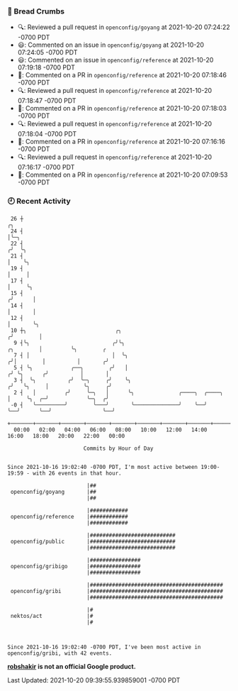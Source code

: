 ### 🍞 Bread Crumbs

 * 🔍: Reviewed a pull request in  `openconfig/goyang` at 2021-10-20 07:24:22 -0700 PDT
 * 😃: Commented on an issue in `openconfig/goyang` at 2021-10-20 07:24:05 -0700 PDT
 * 😃: Commented on an issue in `openconfig/reference` at 2021-10-20 07:19:18 -0700 PDT
 * 💬: Commented on a PR in  `openconfig/reference` at 2021-10-20 07:18:46 -0700 PDT
 * 🔍: Reviewed a pull request in  `openconfig/reference` at 2021-10-20 07:18:47 -0700 PDT
 * 💬: Commented on a PR in  `openconfig/reference` at 2021-10-20 07:18:03 -0700 PDT
 * 🔍: Reviewed a pull request in  `openconfig/reference` at 2021-10-20 07:18:04 -0700 PDT
 * 💬: Commented on a PR in  `openconfig/reference` at 2021-10-20 07:16:16 -0700 PDT
 * 🔍: Reviewed a pull request in  `openconfig/reference` at 2021-10-20 07:16:17 -0700 PDT
 * 💬: Commented on a PR in  `openconfig/reference` at 2021-10-20 07:09:53 -0700 PDT

### 🕘 Recent Activity
```
 26 ┼                                                                                 ╭╮
 24 ┤                                                                                 │╰─╮
 22 ┤                                                                                ╭╯  ╰╮
 21 ┤                                                                                │    ╰╮
 19 ┤                                                                                │     │
 17 ┤                                                                                │     ╰╮
 15 ┤                                                                               ╭╯      │
 14 ┤                                                                               │       │
 12 ┤                                                                               │       ╰╮
 10 ┼╮                            ╭╮                                               ╭╯        │
  9 ┤╰╮                          ╭╯╰╮                                    ╭╮        │         ╰╮        ╭
  7 ┤ │                          │  ╰╮                                  ╭╯│        │          │       ╭╯
  5 ┤ ╰╮            ╭──╮        ╭╯   │                                 ╭╯ ╰╮      ╭╯          │       │
  3 ┤  ╰╮          ╭╯  ╰─╮     ╭╯    ╰╮                               ╭╯   ╰╮     │           ╰╮     ╭╯
  2 ┤   │         ╭╯     ╰─╮   │      ╰╮              ╭────╮  ╭────╮  │     ╰╮  ╭─╯            ╰─╮  ╭╯
 -0 ┤   ╰─────────╯        ╰───╯       ╰──────────────╯    ╰──╯    ╰──╯      ╰──╯                ╰──╯
    +───────+───────+───────+───────+───────+───────+───────+───────+───────+───────+───────+───────+────
  00:00   02:00   04:00   06:00   08:00   10:00   12:00   14:00   16:00   18:00   20:00   22:00   00:00   

						Commits by Hour of Day


Since 2021-10-16 19:02:40 -0700 PDT, I'm most active between 19:00-19:59 - with 26 events in that hour.

```



```
                         |##
 openconfig/goyang       |##
                         |##

                         |############
 openconfig/reference    |############
                         |############

                         |###########################
 openconfig/public       |###########################
                         |###########################

                         |################
 openconfig/gribigo      |################
                         |################

                         |##########################################
 openconfig/gribi        |##########################################
                         |##########################################

                         |#
 nektos/act              |#
                         |#



Since 2021-10-16 19:02:40 -0700 PDT, I've been most active in openconfig/gribi, with 42 events.

```
**[robshakir](mailto:robjs@google.com) is not an official Google product.**  


Last Updated: 2021-10-20 09:39:55.939859001 -0700 PDT
